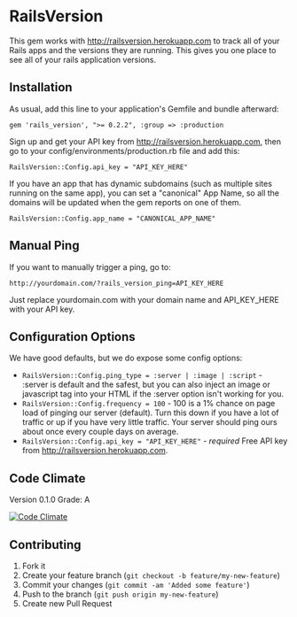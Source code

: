 # RailsVersion

This gem works with http://railsversion.herokuapp.com to track all of your Rails apps
and the versions they are running. This gives you one place to see all of your rails
application versions.

## Installation

As usual, add this line to your application's Gemfile and bundle afterward:

    gem 'rails_version', ">= 0.2.2", :group => :production

Sign up and get your API key from http://railsversion.herokuapp.com, then go to your config/environments/production.rb file and add this:

    RailsVersion::Config.api_key = "API_KEY_HERE"

If you have an app that has dynamic subdomains (such as multiple sites running on the same app), you can set a "canonical" App Name, so all the domains will be updated when the gem reports on one of them.

    RailsVersion::Config.app_name = "CANONICAL_APP_NAME"

## Manual Ping

If you want to manually trigger a ping, go to:

    http://yourdomain.com/?rails_version_ping=API_KEY_HERE

Just replace yourdomain.com with your domain name and API_KEY_HERE with your API key.

## Configuration Options

We have good defaults, but we do expose some config options:

* `RailsVersion::Config.ping_type = :server | :image | :script` - :server is default and the safest, but you can also inject an image or javascript tag into your HTML if the :server option isn't working for you.
* `RailsVersion::Config.frequency = 100` - 100 is a 1% chance on page load of pinging our server (default). Turn this down if you have a lot of traffic or up if you have very little traffic. Your server should ping ours about once every couple days on average.
* `RailsVersion::Config.api_key = "API_KEY_HERE"` - *required* Free API key from http://railsversion.herokuapp.com.

## Code Climate

Version 0.1.0 Grade: A

[![Code Climate](https://codeclimate.com/badge.png)](https://codeclimate.com/github/clearsightstudio/rails_version)

## Contributing

1. Fork it
2. Create your feature branch (`git checkout -b feature/my-new-feature`)
3. Commit your changes (`git commit -am 'Added some feature'`)
4. Push to the branch (`git push origin my-new-feature`)
5. Create new Pull Request
